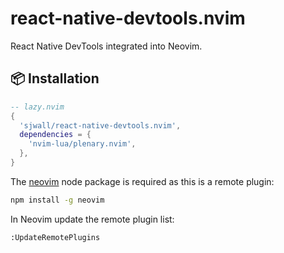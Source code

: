 # react-native-devtools.nvim

React Native DevTools integrated into Neovim.

## 📦 Installation

```lua
-- lazy.nvim
{
  'sjwall/react-native-devtools.nvim',
  dependencies = {
    'nvim-lua/plenary.nvim',
  },
}
```

The [neovim](https://npmjs.com/packages/neovim) node package is required as this is a remote plugin:

```sh
npm install -g neovim
```

In Neovim update the remote plugin list:

```neovim
:UpdateRemotePlugins
```
